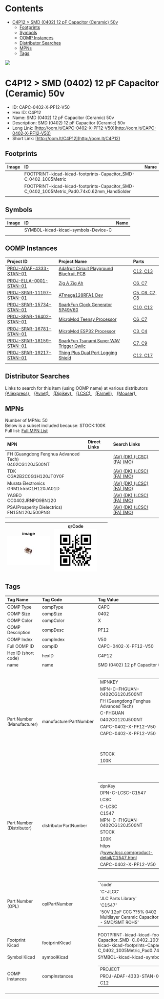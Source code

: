 



Contents
========

* [C4P12 > SMD (0402) 12 pF Capacitor (Ceramic) 50v](#c4p12--smd-0402-12-pf-capacitor-ceramic-50v)
	* [Footprints](#footprints)
	* [Symbols](#symbols)
	* [OOMP Instances](#oomp-instances)
	* [Distributor Searches](#distributor-searches)
	* [MPNs](#mpns)
	* [Tags](#tags)
  
![][im]
# C4P12 > SMD (0402) 12 pF Capacitor (Ceramic) 50v

- ID: CAPC-0402-X-PF12-V50
- Hex ID: C4P12
- Name: SMD (0402) 12 pF Capacitor (Ceramic) 50v
- Description: SMD (0402) 12 pF Capacitor (Ceramic) 50v
- Long Link: [http://oom.lt/CAPC-0402-X-PF12-V50](http://oom.lt/CAPC-0402-X-PF12-V50)
- Short Link: [http://oom.lt/C4P12](http://oom.lt/C4P12)

## Footprints
  

|Image|ID|Name|
| :--- | :--- | :--- |
||FOOTPRINT-kicad-kicad-footprints-Capacitor_SMD-C_0402_1005Metric||
||FOOTPRINT-kicad-kicad-footprints-Capacitor_SMD-C_0402_1005Metric_Pad0.74x0.62mm_HandSolder||
||||

## Symbols
  

|Image|ID|Name|
| :--- | :--- | :--- |
|![]()|SYMBOL-kicad-kicad-symbols-Device-C||
||||

## OOMP Instances
  

|Project ID|Project Name|Parts|
| :--- | :--- | :--- |
|[PROJ-ADAF-4333-STAN-01](https://github.com/oomlout/oomlout_OOMP_projects_V2/tree/main/PROJ/ADAF/4333/STAN/01/)|[Adafruit Circuit Playground Bluefruit PCB](https://github.com/oomlout/oomlout_OOMP_projects_V2/tree/main/PROJ/ADAF/4333/STAN/01/)|[C12, C13](https://github.com/oomlout/oomlout_OOMP_projects_V2/tree/main/PROJ/ADAF/4333/STAN/01/)|
|[PROJ-ELLA-0001-STAN-01](https://github.com/oomlout/oomlout_OOMP_projects_V2/tree/main/PROJ/ELLA/0001/STAN/01/)|[Zig A Zig Ah](https://github.com/oomlout/oomlout_OOMP_projects_V2/tree/main/PROJ/ELLA/0001/STAN/01/)|[C6, C7](https://github.com/oomlout/oomlout_OOMP_projects_V2/tree/main/PROJ/ELLA/0001/STAN/01/)|
|[PROJ-SPAR-11197-STAN-01](https://github.com/oomlout/oomlout_OOMP_projects_V2/tree/main/PROJ/SPAR/11197/STAN/01/)|[ATmega128RFA1 Dev](https://github.com/oomlout/oomlout_OOMP_projects_V2/tree/main/PROJ/SPAR/11197/STAN/01/)|[C5, C6, C7, C8](https://github.com/oomlout/oomlout_OOMP_projects_V2/tree/main/PROJ/SPAR/11197/STAN/01/)|
|[PROJ-SPAR-15734-STAN-01](https://github.com/oomlout/oomlout_OOMP_projects_V2/tree/main/PROJ/SPAR/15734/STAN/01/)|[SparkFun Clock Generator 5P49V60](https://github.com/oomlout/oomlout_OOMP_projects_V2/tree/main/PROJ/SPAR/15734/STAN/01/)|[C10, C12](https://github.com/oomlout/oomlout_OOMP_projects_V2/tree/main/PROJ/SPAR/15734/STAN/01/)|
|[PROJ-SPAR-16402-STAN-01](https://github.com/oomlout/oomlout_OOMP_projects_V2/tree/main/PROJ/SPAR/16402/STAN/01/)|[MicroMod Teensy Processor](https://github.com/oomlout/oomlout_OOMP_projects_V2/tree/main/PROJ/SPAR/16402/STAN/01/)|[C6, C7](https://github.com/oomlout/oomlout_OOMP_projects_V2/tree/main/PROJ/SPAR/16402/STAN/01/)|
|[PROJ-SPAR-16781-STAN-01](https://github.com/oomlout/oomlout_OOMP_projects_V2/tree/main/PROJ/SPAR/16781/STAN/01/)|[MicroMod ESP32 Processor](https://github.com/oomlout/oomlout_OOMP_projects_V2/tree/main/PROJ/SPAR/16781/STAN/01/)|[C3, C4](https://github.com/oomlout/oomlout_OOMP_projects_V2/tree/main/PROJ/SPAR/16781/STAN/01/)|
|[PROJ-SPAR-18159-STAN-01](https://github.com/oomlout/oomlout_OOMP_projects_V2/tree/main/PROJ/SPAR/18159/STAN/01/)|[SparkFun Tsunami Super WAV Trigger Qwiic](https://github.com/oomlout/oomlout_OOMP_projects_V2/tree/main/PROJ/SPAR/18159/STAN/01/)|[C7, C9](https://github.com/oomlout/oomlout_OOMP_projects_V2/tree/main/PROJ/SPAR/18159/STAN/01/)|
|[PROJ-SPAR-19217-STAN-01](https://github.com/oomlout/oomlout_OOMP_projects_V2/tree/main/PROJ/SPAR/19217/STAN/01/)|[Thing Plus Dual Port Logging Shield](https://github.com/oomlout/oomlout_OOMP_projects_V2/tree/main/PROJ/SPAR/19217/STAN/01/)|[C12, C17](https://github.com/oomlout/oomlout_OOMP_projects_V2/tree/main/PROJ/SPAR/19217/STAN/01/)|
||||

## Distributor Searches
  
Links to search for this item (using OOMP name) at various distributors  
[(Aliexpress) ](https://www.aliexpress.com/wholesale?SearchText=1117SMD+0402+12+pF+Capacitor+Ceramic+50v)&nbsp;&nbsp;&nbsp;[(Avnet) ](https://www.avnet.com/shop/us/search/SMD+0402+12+pF+Capacitor+Ceramic+50v)&nbsp;&nbsp;&nbsp;[(Digikey) ](https://www.digikey.co.uk/en/products/result?s=SMD+0402+12+pF+Capacitor+Ceramic+50v)&nbsp;&nbsp;&nbsp;[(LCSC) ](https://www.lcsc.com/search?q=SMD+0402+12+pF+Capacitor+Ceramic+50v)&nbsp;&nbsp;&nbsp;[(Farnell) ](https://uk.farnell.com/search?st=SMD+0402+12+pF+Capacitor+Ceramic+50v)&nbsp;&nbsp;&nbsp;[(Mouser) ](https://www.mouser.com/c/?q=SMD+0402+12+pF+Capacitor+Ceramic+50v)&nbsp;&nbsp;&nbsp;
## MPNs
  
Number of MPNs: 50<br>Below is a subset included because: STOCK:100K <br>Full list: [Full MPN List](MPNLIST.md)  

|MPN|Direct Links|Search Links|
| :--- | :--- | :--- |
|FH (Guangdong Fenghua Advanced Tech)<br>0402CG120J500NT||[(AV) ](https://www.avnet.com/shop/us/search/0402CG120J500NT)[(DK) ](https://www.digikey.co.uk/products/en?keywords=0402CG120J500NT)[(LCSC) ](https://www.lcsc.com/search?q=0402CG120J500NT)[(FA) ](https://uk.farnell.com/search?st=0402CG120J500NT)[(MO) ](https://www.mouser.com/c/?q=0402CG120J500NT)|
|TDK<br>CGA2B2C0G1H120JT0Y0F||[(AV) ](https://www.avnet.com/shop/us/search/CGA2B2C0G1H120JT0Y0F)[(DK) ](https://www.digikey.co.uk/products/en?keywords=CGA2B2C0G1H120JT0Y0F)[(LCSC) ](https://www.lcsc.com/search?q=CGA2B2C0G1H120JT0Y0F)[(FA) ](https://uk.farnell.com/search?st=CGA2B2C0G1H120JT0Y0F)[(MO) ](https://www.mouser.com/c/?q=CGA2B2C0G1H120JT0Y0F)|
|Murata Electronics<br>GRM1555C1H120JA01D||[(AV) ](https://www.avnet.com/shop/us/search/GRM1555C1H120JA01D)[(DK) ](https://www.digikey.co.uk/products/en?keywords=GRM1555C1H120JA01D)[(LCSC) ](https://www.lcsc.com/search?q=GRM1555C1H120JA01D)[(FA) ](https://uk.farnell.com/search?st=GRM1555C1H120JA01D)[(MO) ](https://www.mouser.com/c/?q=GRM1555C1H120JA01D)|
|YAGEO<br>CC0402JRNPO9BN120||[(AV) ](https://www.avnet.com/shop/us/search/CC0402JRNPO9BN120)[(DK) ](https://www.digikey.co.uk/products/en?keywords=CC0402JRNPO9BN120)[(LCSC) ](https://www.lcsc.com/search?q=CC0402JRNPO9BN120)[(FA) ](https://uk.farnell.com/search?st=CC0402JRNPO9BN120)[(MO) ](https://www.mouser.com/c/?q=CC0402JRNPO9BN120)|
|PSA(Prosperity Dielectrics)<br>FN15N120J500PNG||[(AV) ](https://www.avnet.com/shop/us/search/FN15N120J500PNG)[(DK) ](https://www.digikey.co.uk/products/en?keywords=FN15N120J500PNG)[(LCSC) ](https://www.lcsc.com/search?q=FN15N120J500PNG)[(FA) ](https://uk.farnell.com/search?st=FN15N120J500PNG)[(MO) ](https://www.mouser.com/c/?q=FN15N120J500PNG)|
||||
  

|image<br>[![](https://raw.githubusercontent.com/oomlout/oomlout_OOMP_parts_V2/main/CAPC/0402/X/PF12/V50/image_140.jpg)](https://github.com/oomlout/oomlout_OOMP_parts_V2/tree/main/CAPC/0402/X/PF12/V50/image.jpg)|qrCode<br>[![](https://raw.githubusercontent.com/oomlout/oomlout_OOMP_parts_V2/main/CAPC/0402/X/PF12/V50/qrCode_140.png)](https://github.com/oomlout/oomlout_OOMP_parts_V2/tree/main/CAPC/0402/X/PF12/V50/qrCode.png)|||
| :---: | :---: | :---: | :---: |

## Tags
  

|Tag Name|Tag Code|Tag Value|
| :--- | :--- | :--- |
|OOMP Type|oompType|CAPC|
|OOMP Size|oompSize|0402|
|OOMP Color|oompColor|X|
|OOMP Description|oompDesc|PF12|
|OOMP Index|oompIndex|V50|
|Full OOMP ID|oompID|CAPC-0402-X-PF12-V50|
|Hex ID (short code)|hexID|C4P12|
|name|name|SMD (0402) 12 pF Capacitor (Ceramic) 50v|
|Part Number (Manufacturer)|manufacturerPartNumber|<table><tr><td>MPNKEY</td></tr><tr><td> MPN-C-FHGUAN-0402CG120J500NT</td><td> MANUFACTURER</td></tr><tr><td> FH (Guangdong Fenghua Advanced Tech)</td><td> MANUCODE</td></tr><tr><td> C-FHGUAN</td><td> MPN</td></tr><tr><td> 0402CG120J500NT</td><td> OOMPIDPARTIAL</td></tr><tr><td> CAPC-0402-X-PF12-V50</td><td> OOMPID</td></tr><tr><td> CAPC-0402-X-PF12-V50</td><td> LINK</td></tr><tr><td> </td><td> DESCRIPTION</td></tr><tr><td> </td><td> TAGS</td></tr><tr><td> STOCK</td></tr><tr><td>100K</td></tr></table></td><td> <table><tr><td>MPNKEY</td></tr><tr><td> MPN-C-SAMSUN-CL05C120JB5NNNC</td><td> MANUFACTURER</td></tr><tr><td> Samsung Electro-Mechanics</td><td> MANUCODE</td></tr><tr><td> C-SAMSUN</td><td> MPN</td></tr><tr><td> CL05C120JB5NNNC</td><td> OOMPIDPARTIAL</td></tr><tr><td> CAPC-0402-X-PF12-V50</td><td> OOMPID</td></tr><tr><td> CAPC-0402-X-PF12-V50</td><td> LINK</td></tr><tr><td> </td><td> DESCRIPTION</td></tr><tr><td> </td><td> TAGS</td></tr><tr><td> </td></tr></table></td><td> <table><tr><td>MPNKEY</td></tr><tr><td> MPN-C-TDK-CGA2B2C0G1H120JT0Y0F</td><td> MANUFACTURER</td></tr><tr><td> TDK</td><td> MANUCODE</td></tr><tr><td> C-TDK</td><td> MPN</td></tr><tr><td> CGA2B2C0G1H120JT0Y0F</td><td> OOMPIDPARTIAL</td></tr><tr><td> CAPC-0402-X-PF12-V50</td><td> OOMPID</td></tr><tr><td> CAPC-0402-X-PF12-V50</td><td> LINK</td></tr><tr><td> </td><td> DESCRIPTION</td></tr><tr><td> </td><td> TAGS</td></tr><tr><td> STOCK</td></tr><tr><td>100K</td></tr></table></td><td> <table><tr><td>MPNKEY</td></tr><tr><td> MPN-C-MURATA-GRM1555C1H120JA01D</td><td> MANUFACTURER</td></tr><tr><td> Murata Electronics</td><td> MANUCODE</td></tr><tr><td> C-MURATA</td><td> MPN</td></tr><tr><td> GRM1555C1H120JA01D</td><td> OOMPIDPARTIAL</td></tr><tr><td> CAPC-0402-X-PF12-V50</td><td> OOMPID</td></tr><tr><td> CAPC-0402-X-PF12-V50</td><td> LINK</td></tr><tr><td> </td><td> DESCRIPTION</td></tr><tr><td> </td><td> TAGS</td></tr><tr><td> STOCK</td></tr><tr><td>100K</td></tr></table></td><td> <table><tr><td>MPNKEY</td></tr><tr><td> MPN-C-MURATA-GJM1555C1H120JB01D</td><td> MANUFACTURER</td></tr><tr><td> Murata Electronics</td><td> MANUCODE</td></tr><tr><td> C-MURATA</td><td> MPN</td></tr><tr><td> GJM1555C1H120JB01D</td><td> OOMPIDPARTIAL</td></tr><tr><td> CAPC-0402-X-PF12-V50</td><td> OOMPID</td></tr><tr><td> CAPC-0402-X-PF12-V50</td><td> LINK</td></tr><tr><td> </td><td> DESCRIPTION</td></tr><tr><td> </td><td> TAGS</td></tr><tr><td> </td></tr></table></td><td> <table><tr><td>MPNKEY</td></tr><tr><td> MPN-C-TAIYOY-UMK105CG120JV-F</td><td> MANUFACTURER</td></tr><tr><td> Taiyo Yuden</td><td> MANUCODE</td></tr><tr><td> C-TAIYOY</td><td> MPN</td></tr><tr><td> UMK105CG120JV-F</td><td> OOMPIDPARTIAL</td></tr><tr><td> CAPC-0402-X-PF12-V50</td><td> OOMPID</td></tr><tr><td> CAPC-0402-X-PF12-V50</td><td> LINK</td></tr><tr><td> </td><td> DESCRIPTION</td></tr><tr><td> </td><td> TAGS</td></tr><tr><td> </td></tr></table></td><td> <table><tr><td>MPNKEY</td></tr><tr><td> MPN-C-YAGEO-CC0402JRNPO9BN120</td><td> MANUFACTURER</td></tr><tr><td> YAGEO</td><td> MANUCODE</td></tr><tr><td> C-YAGEO</td><td> MPN</td></tr><tr><td> CC0402JRNPO9BN120</td><td> OOMPIDPARTIAL</td></tr><tr><td> CAPC-0402-X-PF12-V50</td><td> OOMPID</td></tr><tr><td> CAPC-0402-X-PF12-V50</td><td> LINK</td></tr><tr><td> </td><td> DESCRIPTION</td></tr><tr><td> </td><td> TAGS</td></tr><tr><td> STOCK</td></tr><tr><td>100K</td></tr></table></td><td> <table><tr><td>MPNKEY</td></tr><tr><td> MPN-C-MURATA-GCM1555C1H120JA16D</td><td> MANUFACTURER</td></tr><tr><td> Murata Electronics</td><td> MANUCODE</td></tr><tr><td> C-MURATA</td><td> MPN</td></tr><tr><td> GCM1555C1H120JA16D</td><td> OOMPIDPARTIAL</td></tr><tr><td> CAPC-0402-X-PF12-V50</td><td> OOMPID</td></tr><tr><td> CAPC-0402-X-PF12-V50</td><td> LINK</td></tr><tr><td> </td><td> DESCRIPTION</td></tr><tr><td> </td><td> TAGS</td></tr><tr><td> STOCK</td></tr><tr><td>1K</td></tr></table></td><td> <table><tr><td>MPNKEY</td></tr><tr><td> MPN-C-DARFON-C1005NP0120JGTS</td><td> MANUFACTURER</td></tr><tr><td> Darfon Elec</td><td> MANUCODE</td></tr><tr><td> C-DARFON</td><td> MPN</td></tr><tr><td> C1005NP0120JGTS</td><td> OOMPIDPARTIAL</td></tr><tr><td> CAPC-0402-X-PF12-V50</td><td> OOMPID</td></tr><tr><td> CAPC-0402-X-PF12-V50</td><td> LINK</td></tr><tr><td> </td><td> DESCRIPTION</td></tr><tr><td> </td><td> TAGS</td></tr><tr><td> STOCK</td></tr><tr><td>10K</td></tr></table></td><td> <table><tr><td>MPNKEY</td></tr><tr><td> MPN-C-MURATA-GJM1555C1H120FB01D</td><td> MANUFACTURER</td></tr><tr><td> Murata Electronics</td><td> MANUCODE</td></tr><tr><td> C-MURATA</td><td> MPN</td></tr><tr><td> GJM1555C1H120FB01D</td><td> OOMPIDPARTIAL</td></tr><tr><td> CAPC-0402-X-PF12-V50</td><td> OOMPID</td></tr><tr><td> CAPC-0402-X-PF12-V50</td><td> LINK</td></tr><tr><td> </td><td> DESCRIPTION</td></tr><tr><td> </td><td> TAGS</td></tr><tr><td> </td></tr></table></td><td> <table><tr><td>MPNKEY</td></tr><tr><td> MPN-C-MURATA-GJM1555C1H120GB01D</td><td> MANUFACTURER</td></tr><tr><td> Murata Electronics</td><td> MANUCODE</td></tr><tr><td> C-MURATA</td><td> MPN</td></tr><tr><td> GJM1555C1H120GB01D</td><td> OOMPIDPARTIAL</td></tr><tr><td> CAPC-0402-X-PF12-V50</td><td> OOMPID</td></tr><tr><td> CAPC-0402-X-PF12-V50</td><td> LINK</td></tr><tr><td> </td><td> DESCRIPTION</td></tr><tr><td> </td><td> TAGS</td></tr><tr><td> STOCK</td></tr><tr><td>1K</td></tr></table></td><td> <table><tr><td>MPNKEY</td></tr><tr><td> MPN-C-MURATA-GRM1555C1H120FA01D</td><td> MANUFACTURER</td></tr><tr><td> Murata Electronics</td><td> MANUCODE</td></tr><tr><td> C-MURATA</td><td> MPN</td></tr><tr><td> GRM1555C1H120FA01D</td><td> OOMPIDPARTIAL</td></tr><tr><td> CAPC-0402-X-PF12-V50</td><td> OOMPID</td></tr><tr><td> CAPC-0402-X-PF12-V50</td><td> LINK</td></tr><tr><td> </td><td> DESCRIPTION</td></tr><tr><td> </td><td> TAGS</td></tr><tr><td> </td></tr></table></td><td> <table><tr><td>MPNKEY</td></tr><tr><td> MPN-C-MURATA-GRM1555C1H120GA01D</td><td> MANUFACTURER</td></tr><tr><td> Murata Electronics</td><td> MANUCODE</td></tr><tr><td> C-MURATA</td><td> MPN</td></tr><tr><td> GRM1555C1H120GA01D</td><td> OOMPIDPARTIAL</td></tr><tr><td> CAPC-0402-X-PF12-V50</td><td> OOMPID</td></tr><tr><td> CAPC-0402-X-PF12-V50</td><td> LINK</td></tr><tr><td> </td><td> DESCRIPTION</td></tr><tr><td> </td><td> TAGS</td></tr><tr><td> </td></tr></table></td><td> <table><tr><td>MPNKEY</td></tr><tr><td> MPN-C-KYOCER-04025A120JAT2A</td><td> MANUFACTURER</td></tr><tr><td> Kyocera AVX</td><td> MANUCODE</td></tr><tr><td> C-KYOCER</td><td> MPN</td></tr><tr><td> 04025A120JAT2A</td><td> OOMPIDPARTIAL</td></tr><tr><td> CAPC-0402-X-PF12-V50</td><td> OOMPID</td></tr><tr><td> CAPC-0402-X-PF12-V50</td><td> LINK</td></tr><tr><td> </td><td> DESCRIPTION</td></tr><tr><td> </td><td> TAGS</td></tr><tr><td> </td></tr></table></td><td> <table><tr><td>MPNKEY</td></tr><tr><td> MPN-C-WALSIN-RF15N120J500CT</td><td> MANUFACTURER</td></tr><tr><td> Walsin Tech Corp</td><td> MANUCODE</td></tr><tr><td> C-WALSIN</td><td> MPN</td></tr><tr><td> RF15N120J500CT</td><td> OOMPIDPARTIAL</td></tr><tr><td> CAPC-0402-X-PF12-V50</td><td> OOMPID</td></tr><tr><td> CAPC-0402-X-PF12-V50</td><td> LINK</td></tr><tr><td> </td><td> DESCRIPTION</td></tr><tr><td> </td><td> TAGS</td></tr><tr><td> </td></tr></table></td><td> <table><tr><td>MPNKEY</td></tr><tr><td> MPN-C-FHGUAN-0402CG120F500NT</td><td> MANUFACTURER</td></tr><tr><td> FH (Guangdong Fenghua Advanced Tech)</td><td> MANUCODE</td></tr><tr><td> C-FHGUAN</td><td> MPN</td></tr><tr><td> 0402CG120F500NT</td><td> OOMPIDPARTIAL</td></tr><tr><td> CAPC-0402-X-PF12-V50</td><td> OOMPID</td></tr><tr><td> CAPC-0402-X-PF12-V50</td><td> LINK</td></tr><tr><td> </td><td> DESCRIPTION</td></tr><tr><td> </td><td> TAGS</td></tr><tr><td> </td></tr></table></td><td> <table><tr><td>MPNKEY</td></tr><tr><td> MPN-C-FHGUAN-0402CG120G500NT</td><td> MANUFACTURER</td></tr><tr><td> FH (Guangdong Fenghua Advanced Tech)</td><td> MANUCODE</td></tr><tr><td> C-FHGUAN</td><td> MPN</td></tr><tr><td> 0402CG120G500NT</td><td> OOMPIDPARTIAL</td></tr><tr><td> CAPC-0402-X-PF12-V50</td><td> OOMPID</td></tr><tr><td> CAPC-0402-X-PF12-V50</td><td> LINK</td></tr><tr><td> </td><td> DESCRIPTION</td></tr><tr><td> </td><td> TAGS</td></tr><tr><td> </td></tr></table></td><td> <table><tr><td>MPNKEY</td></tr><tr><td> MPN-C-EYANGS-C0402C0G120K500NTB</td><td> MANUFACTURER</td></tr><tr><td> EYANG(Shenzhen Eyang Tech Development)</td><td> MANUCODE</td></tr><tr><td> C-EYANGS</td><td> MPN</td></tr><tr><td> C0402C0G120K500NTB</td><td> OOMPIDPARTIAL</td></tr><tr><td> CAPC-0402-X-PF12-V50</td><td> OOMPID</td></tr><tr><td> CAPC-0402-X-PF12-V50</td><td> LINK</td></tr><tr><td> </td><td> DESCRIPTION</td></tr><tr><td> </td><td> TAGS</td></tr><tr><td> </td></tr></table></td><td> <table><tr><td>MPNKEY</td></tr><tr><td> MPN-C-DARFON-C1005NP0120KGT</td><td> MANUFACTURER</td></tr><tr><td> Darfon Elec</td><td> MANUCODE</td></tr><tr><td> C-DARFON</td><td> MPN</td></tr><tr><td> C1005NP0120KGT</td><td> OOMPIDPARTIAL</td></tr><tr><td> CAPC-0402-X-PF12-V50</td><td> OOMPID</td></tr><tr><td> CAPC-0402-X-PF12-V50</td><td> LINK</td></tr><tr><td> </td><td> DESCRIPTION</td></tr><tr><td> </td><td> TAGS</td></tr><tr><td> STOCK</td></tr><tr><td>10K</td></tr></table></td><td> <table><tr><td>MPNKEY</td></tr><tr><td> MPN-C-WALSIN-0402N120K500CT</td><td> MANUFACTURER</td></tr><tr><td> Walsin Tech Corp</td><td> MANUCODE</td></tr><tr><td> C-WALSIN</td><td> MPN</td></tr><tr><td> 0402N120K500CT</td><td> OOMPIDPARTIAL</td></tr><tr><td> CAPC-0402-X-PF12-V50</td><td> OOMPID</td></tr><tr><td> CAPC-0402-X-PF12-V50</td><td> LINK</td></tr><tr><td> </td><td> DESCRIPTION</td></tr><tr><td> </td><td> TAGS</td></tr><tr><td> STOCK</td></tr><tr><td>1K</td></tr></table></td><td> <table><tr><td>MPNKEY</td></tr><tr><td> MPN-C-DARFON-C1005NP0120KGTS</td><td> MANUFACTURER</td></tr><tr><td> Darfon Elec</td><td> MANUCODE</td></tr><tr><td> C-DARFON</td><td> MPN</td></tr><tr><td> C1005NP0120KGTS</td><td> OOMPIDPARTIAL</td></tr><tr><td> CAPC-0402-X-PF12-V50</td><td> OOMPID</td></tr><tr><td> CAPC-0402-X-PF12-V50</td><td> LINK</td></tr><tr><td> </td><td> DESCRIPTION</td></tr><tr><td> </td><td> TAGS</td></tr><tr><td> </td></tr></table></td><td> <table><tr><td>MPNKEY</td></tr><tr><td> MPN-C-WALSIN-MT15N120J500CT</td><td> MANUFACTURER</td></tr><tr><td> Walsin Tech Corp</td><td> MANUCODE</td></tr><tr><td> C-WALSIN</td><td> MPN</td></tr><tr><td> MT15N120J500CT</td><td> OOMPIDPARTIAL</td></tr><tr><td> CAPC-0402-X-PF12-V50</td><td> OOMPID</td></tr><tr><td> CAPC-0402-X-PF12-V50</td><td> LINK</td></tr><tr><td> </td><td> DESCRIPTION</td></tr><tr><td> </td><td> TAGS</td></tr><tr><td> </td></tr></table></td><td> <table><tr><td>MPNKEY</td></tr><tr><td> MPN-C-YAGEO-CC0402FRNPO9BN120</td><td> MANUFACTURER</td></tr><tr><td> YAGEO</td><td> MANUCODE</td></tr><tr><td> C-YAGEO</td><td> MPN</td></tr><tr><td> CC0402FRNPO9BN120</td><td> OOMPIDPARTIAL</td></tr><tr><td> CAPC-0402-X-PF12-V50</td><td> OOMPID</td></tr><tr><td> CAPC-0402-X-PF12-V50</td><td> LINK</td></tr><tr><td> </td><td> DESCRIPTION</td></tr><tr><td> </td><td> TAGS</td></tr><tr><td> STOCK</td></tr><tr><td>10K</td></tr></table></td><td> <table><tr><td>MPNKEY</td></tr><tr><td> MPN-C-WALSIN-MG15N120J500CT</td><td> MANUFACTURER</td></tr><tr><td> Walsin Tech Corp</td><td> MANUCODE</td></tr><tr><td> C-WALSIN</td><td> MPN</td></tr><tr><td> MG15N120J500CT</td><td> OOMPIDPARTIAL</td></tr><tr><td> CAPC-0402-X-PF12-V50</td><td> OOMPID</td></tr><tr><td> CAPC-0402-X-PF12-V50</td><td> LINK</td></tr><tr><td> </td><td> DESCRIPTION</td></tr><tr><td> </td><td> TAGS</td></tr><tr><td> </td></tr></table></td><td> <table><tr><td>MPNKEY</td></tr><tr><td> MPN-C-WALSIN-0402N120J500CT</td><td> MANUFACTURER</td></tr><tr><td> Walsin Tech Corp</td><td> MANUCODE</td></tr><tr><td> C-WALSIN</td><td> MPN</td></tr><tr><td> 0402N120J500CT</td><td> OOMPIDPARTIAL</td></tr><tr><td> CAPC-0402-X-PF12-V50</td><td> OOMPID</td></tr><tr><td> CAPC-0402-X-PF12-V50</td><td> LINK</td></tr><tr><td> </td><td> DESCRIPTION</td></tr><tr><td> </td><td> TAGS</td></tr><tr><td> STOCK</td></tr><tr><td>10K</td></tr></table></td><td> <table><tr><td>MPNKEY</td></tr><tr><td> MPN-C-WALSIN-0402N120G500CT</td><td> MANUFACTURER</td></tr><tr><td> Walsin Tech Corp</td><td> MANUCODE</td></tr><tr><td> C-WALSIN</td><td> MPN</td></tr><tr><td> 0402N120G500CT</td><td> OOMPIDPARTIAL</td></tr><tr><td> CAPC-0402-X-PF12-V50</td><td> OOMPID</td></tr><tr><td> CAPC-0402-X-PF12-V50</td><td> LINK</td></tr><tr><td> </td><td> DESCRIPTION</td></tr><tr><td> </td><td> TAGS</td></tr><tr><td> </td></tr></table></td><td> <table><tr><td>MPNKEY</td></tr><tr><td> MPN-C-DARFON-C1005NP0120JGT</td><td> MANUFACTURER</td></tr><tr><td> Darfon Elec</td><td> MANUCODE</td></tr><tr><td> C-DARFON</td><td> MPN</td></tr><tr><td> C1005NP0120JGT</td><td> OOMPIDPARTIAL</td></tr><tr><td> CAPC-0402-X-PF12-V50</td><td> OOMPID</td></tr><tr><td> CAPC-0402-X-PF12-V50</td><td> LINK</td></tr><tr><td> </td><td> DESCRIPTION</td></tr><tr><td> </td><td> TAGS</td></tr><tr><td> STOCK</td></tr><tr><td>10K</td></tr></table></td><td> <table><tr><td>MPNKEY</td></tr><tr><td> MPN-C-TAIYOY-UMK105CG120JVHF</td><td> MANUFACTURER</td></tr><tr><td> Taiyo Yuden</td><td> MANUCODE</td></tr><tr><td> C-TAIYOY</td><td> MPN</td></tr><tr><td> UMK105CG120JVHF</td><td> OOMPIDPARTIAL</td></tr><tr><td> CAPC-0402-X-PF12-V50</td><td> OOMPID</td></tr><tr><td> CAPC-0402-X-PF12-V50</td><td> LINK</td></tr><tr><td> </td><td> DESCRIPTION</td></tr><tr><td> </td><td> TAGS</td></tr><tr><td> </td></tr></table></td><td> <table><tr><td>MPNKEY</td></tr><tr><td> MPN-C-MURATA-GCM1555C1H120FA16D</td><td> MANUFACTURER</td></tr><tr><td> Murata Electronics</td><td> MANUCODE</td></tr><tr><td> C-MURATA</td><td> MPN</td></tr><tr><td> GCM1555C1H120FA16D</td><td> OOMPIDPARTIAL</td></tr><tr><td> CAPC-0402-X-PF12-V50</td><td> OOMPID</td></tr><tr><td> CAPC-0402-X-PF12-V50</td><td> LINK</td></tr><tr><td> </td><td> DESCRIPTION</td></tr><tr><td> </td><td> TAGS</td></tr><tr><td> </td></tr></table></td><td> <table><tr><td>MPNKEY</td></tr><tr><td> MPN-C-WALSIN-SH15N120J500CT</td><td> MANUFACTURER</td></tr><tr><td> Walsin Tech Corp</td><td> MANUCODE</td></tr><tr><td> C-WALSIN</td><td> MPN</td></tr><tr><td> SH15N120J500CT</td><td> OOMPIDPARTIAL</td></tr><tr><td> CAPC-0402-X-PF12-V50</td><td> OOMPID</td></tr><tr><td> CAPC-0402-X-PF12-V50</td><td> LINK</td></tr><tr><td> </td><td> DESCRIPTION</td></tr><tr><td> </td><td> TAGS</td></tr><tr><td> </td></tr></table></td><td> <table><tr><td>MPNKEY</td></tr><tr><td> MPN-C-SAMSUN-CL05C120JB51PNC</td><td> MANUFACTURER</td></tr><tr><td> Samsung Electro-Mechanics</td><td> MANUCODE</td></tr><tr><td> C-SAMSUN</td><td> MPN</td></tr><tr><td> CL05C120JB51PNC</td><td> OOMPIDPARTIAL</td></tr><tr><td> CAPC-0402-X-PF12-V50</td><td> OOMPID</td></tr><tr><td> CAPC-0402-X-PF12-V50</td><td> LINK</td></tr><tr><td> </td><td> DESCRIPTION</td></tr><tr><td> </td><td> TAGS</td></tr><tr><td> </td></tr></table></td><td> <table><tr><td>MPNKEY</td></tr><tr><td> MPN-C-CHINOC-HGC0402G0120J500NTEJ</td><td> MANUFACTURER</td></tr><tr><td> Chinocera</td><td> MANUCODE</td></tr><tr><td> C-CHINOC</td><td> MPN</td></tr><tr><td> HGC0402G0120J500NTEJ</td><td> OOMPIDPARTIAL</td></tr><tr><td> CAPC-0402-X-PF12-V50</td><td> OOMPID</td></tr><tr><td> CAPC-0402-X-PF12-V50</td><td> LINK</td></tr><tr><td> </td><td> DESCRIPTION</td></tr><tr><td> </td><td> TAGS</td></tr><tr><td> STOCK</td></tr><tr><td>10K</td></tr></table></td><td> <table><tr><td>MPNKEY</td></tr><tr><td> MPN-C-VIIYON-V120J0402C0G500NBT</td><td> MANUFACTURER</td></tr><tr><td> VIIYONG</td><td> MANUCODE</td></tr><tr><td> C-VIIYON</td><td> MPN</td></tr><tr><td> V120J0402C0G500NBT</td><td> OOMPIDPARTIAL</td></tr><tr><td> CAPC-0402-X-PF12-V50</td><td> OOMPID</td></tr><tr><td> CAPC-0402-X-PF12-V50</td><td> LINK</td></tr><tr><td> </td><td> DESCRIPTION</td></tr><tr><td> </td><td> TAGS</td></tr><tr><td> STOCK</td></tr><tr><td>1K</td></tr></table></td><td> <table><tr><td>MPNKEY</td></tr><tr><td> MPN-C-PSAPRO-FN15N120J500PNG</td><td> MANUFACTURER</td></tr><tr><td> PSA(Prosperity Dielectrics)</td><td> MANUCODE</td></tr><tr><td> C-PSAPRO</td><td> MPN</td></tr><tr><td> FN15N120J500PNG</td><td> OOMPIDPARTIAL</td></tr><tr><td> CAPC-0402-X-PF12-V50</td><td> OOMPID</td></tr><tr><td> CAPC-0402-X-PF12-V50</td><td> LINK</td></tr><tr><td> </td><td> DESCRIPTION</td></tr><tr><td> </td><td> TAGS</td></tr><tr><td> STOCK</td></tr><tr><td>100K</td></tr></table></td><td> <table><tr><td>MPNKEY</td></tr><tr><td> MPN-C-YAGEO-CC0402GRNPO9BN120</td><td> MANUFACTURER</td></tr><tr><td> YAGEO</td><td> MANUCODE</td></tr><tr><td> C-YAGEO</td><td> MPN</td></tr><tr><td> CC0402GRNPO9BN120</td><td> OOMPIDPARTIAL</td></tr><tr><td> CAPC-0402-X-PF12-V50</td><td> OOMPID</td></tr><tr><td> CAPC-0402-X-PF12-V50</td><td> LINK</td></tr><tr><td> </td><td> DESCRIPTION</td></tr><tr><td> </td><td> TAGS</td></tr><tr><td> STOCK</td></tr><tr><td>1K</td></tr></table></td><td> <table><tr><td>MPNKEY</td></tr><tr><td> MPN-C-WALSIN-0402N120F500CT</td><td> MANUFACTURER</td></tr><tr><td> Walsin Tech Corp</td><td> MANUCODE</td></tr><tr><td> C-WALSIN</td><td> MPN</td></tr><tr><td> 0402N120F500CT</td><td> OOMPIDPARTIAL</td></tr><tr><td> CAPC-0402-X-PF12-V50</td><td> OOMPID</td></tr><tr><td> CAPC-0402-X-PF12-V50</td><td> LINK</td></tr><tr><td> </td><td> DESCRIPTION</td></tr><tr><td> </td><td> TAGS</td></tr><tr><td> </td></tr></table></td><td> <table><tr><td>MPNKEY</td></tr><tr><td> MPN-C-KYOCER-04025U120GAT2A</td><td> MANUFACTURER</td></tr><tr><td> Kyocera AVX</td><td> MANUCODE</td></tr><tr><td> C-KYOCER</td><td> MPN</td></tr><tr><td> 04025U120GAT2A</td><td> OOMPIDPARTIAL</td></tr><tr><td> CAPC-0402-X-PF12-V50</td><td> OOMPID</td></tr><tr><td> CAPC-0402-X-PF12-V50</td><td> LINK</td></tr><tr><td> </td><td> DESCRIPTION</td></tr><tr><td> </td><td> TAGS</td></tr><tr><td> </td></tr></table></td><td> <table><tr><td>MPNKEY</td></tr><tr><td> MPN-C-KEMET-C0402C120J5GAC7867</td><td> MANUFACTURER</td></tr><tr><td> KEMET</td><td> MANUCODE</td></tr><tr><td> C-KEMET</td><td> MPN</td></tr><tr><td> C0402C120J5GAC7867</td><td> OOMPIDPARTIAL</td></tr><tr><td> CAPC-0402-X-PF12-V50</td><td> OOMPID</td></tr><tr><td> CAPC-0402-X-PF12-V50</td><td> LINK</td></tr><tr><td> </td><td> DESCRIPTION</td></tr><tr><td> </td><td> TAGS</td></tr><tr><td> </td></tr></table></td><td> <table><tr><td>MPNKEY</td></tr><tr><td> MPN-C-TDK-C1005C0G1H120JT000F</td><td> MANUFACTURER</td></tr><tr><td> TDK</td><td> MANUCODE</td></tr><tr><td> C-TDK</td><td> MPN</td></tr><tr><td> C1005C0G1H120JT000F</td><td> OOMPIDPARTIAL</td></tr><tr><td> CAPC-0402-X-PF12-V50</td><td> OOMPID</td></tr><tr><td> CAPC-0402-X-PF12-V50</td><td> LINK</td></tr><tr><td> </td><td> DESCRIPTION</td></tr><tr><td> </td><td> TAGS</td></tr><tr><td> </td></tr></table></td><td> <table><tr><td>MPNKEY</td></tr><tr><td> MPN-C-CCTC-TCC0402COG120J500AT</td><td> MANUFACTURER</td></tr><tr><td> CCTC</td><td> MANUCODE</td></tr><tr><td> C-CCTC</td><td> MPN</td></tr><tr><td> TCC0402COG120J500AT</td><td> OOMPIDPARTIAL</td></tr><tr><td> CAPC-0402-X-PF12-V50</td><td> OOMPID</td></tr><tr><td> CAPC-0402-X-PF12-V50</td><td> LINK</td></tr><tr><td> </td><td> DESCRIPTION</td></tr><tr><td> </td><td> TAGS</td></tr><tr><td> STOCK</td></tr><tr><td>10K</td></tr></table></td><td> <table><tr><td>MPNKEY</td></tr><tr><td> MPN-C-CCTC-TCC0402COG120K500AT</td><td> MANUFACTURER</td></tr><tr><td> CCTC</td><td> MANUCODE</td></tr><tr><td> C-CCTC</td><td> MPN</td></tr><tr><td> TCC0402COG120K500AT</td><td> OOMPIDPARTIAL</td></tr><tr><td> CAPC-0402-X-PF12-V50</td><td> OOMPID</td></tr><tr><td> CAPC-0402-X-PF12-V50</td><td> LINK</td></tr><tr><td> </td><td> DESCRIPTION</td></tr><tr><td> </td><td> TAGS</td></tr><tr><td> </td></tr></table></td><td> <table><tr><td>MPNKEY</td></tr><tr><td> MPN-C-YAGEO-AC0402JRNPO9BN120</td><td> MANUFACTURER</td></tr><tr><td> YAGEO</td><td> MANUCODE</td></tr><tr><td> C-YAGEO</td><td> MPN</td></tr><tr><td> AC0402JRNPO9BN120</td><td> OOMPIDPARTIAL</td></tr><tr><td> CAPC-0402-X-PF12-V50</td><td> OOMPID</td></tr><tr><td> CAPC-0402-X-PF12-V50</td><td> LINK</td></tr><tr><td> </td><td> DESCRIPTION</td></tr><tr><td> </td><td> TAGS</td></tr><tr><td> STOCK</td></tr><tr><td>1K</td></tr></table></td><td> <table><tr><td>MPNKEY</td></tr><tr><td> MPN-C-KEMET-C0402C120J5HACAUTO</td><td> MANUFACTURER</td></tr><tr><td> KEMET</td><td> MANUCODE</td></tr><tr><td> C-KEMET</td><td> MPN</td></tr><tr><td> C0402C120J5HACAUTO</td><td> OOMPIDPARTIAL</td></tr><tr><td> CAPC-0402-X-PF12-V50</td><td> OOMPID</td></tr><tr><td> CAPC-0402-X-PF12-V50</td><td> LINK</td></tr><tr><td> </td><td> DESCRIPTION</td></tr><tr><td> </td><td> TAGS</td></tr><tr><td> </td></tr></table></td><td> <table><tr><td>MPNKEY</td></tr><tr><td> MPN-C-VISHAY-VJ0402A120KLAAJ32</td><td> MANUFACTURER</td></tr><tr><td> Vishay Intertech</td><td> MANUCODE</td></tr><tr><td> C-VISHAY</td><td> MPN</td></tr><tr><td> VJ0402A120KLAAJ32</td><td> OOMPIDPARTIAL</td></tr><tr><td> CAPC-0402-X-PF12-V50</td><td> OOMPID</td></tr><tr><td> CAPC-0402-X-PF12-V50</td><td> LINK</td></tr><tr><td> </td><td> DESCRIPTION</td></tr><tr><td> </td><td> TAGS</td></tr><tr><td> </td></tr></table></td><td> <table><tr><td>MPNKEY</td></tr><tr><td> MPN-C-VISHAY-VJ0402A120JLAAJ32</td><td> MANUFACTURER</td></tr><tr><td> Vishay Intertech</td><td> MANUCODE</td></tr><tr><td> C-VISHAY</td><td> MPN</td></tr><tr><td> VJ0402A120JLAAJ32</td><td> OOMPIDPARTIAL</td></tr><tr><td> CAPC-0402-X-PF12-V50</td><td> OOMPID</td></tr><tr><td> CAPC-0402-X-PF12-V50</td><td> LINK</td></tr><tr><td> </td><td> DESCRIPTION</td></tr><tr><td> </td><td> TAGS</td></tr><tr><td> </td></tr></table></td><td> <table><tr><td>MPNKEY</td></tr><tr><td> MPN-C-MURATA-GCM1555C1H120FA16J</td><td> MANUFACTURER</td></tr><tr><td> Murata Electronics</td><td> MANUCODE</td></tr><tr><td> C-MURATA</td><td> MPN</td></tr><tr><td> GCM1555C1H120FA16J</td><td> OOMPIDPARTIAL</td></tr><tr><td> CAPC-0402-X-PF12-V50</td><td> OOMPID</td></tr><tr><td> CAPC-0402-X-PF12-V50</td><td> LINK</td></tr><tr><td> </td><td> DESCRIPTION</td></tr><tr><td> </td><td> TAGS</td></tr><tr><td> </td></tr></table></td><td> <table><tr><td>MPNKEY</td></tr><tr><td> MPN-C-VISHAY-VJ0402D120JLAAC</td><td> MANUFACTURER</td></tr><tr><td> Vishay Intertech</td><td> MANUCODE</td></tr><tr><td> C-VISHAY</td><td> MPN</td></tr><tr><td> VJ0402D120JLAAC</td><td> OOMPIDPARTIAL</td></tr><tr><td> CAPC-0402-X-PF12-V50</td><td> OOMPID</td></tr><tr><td> CAPC-0402-X-PF12-V50</td><td> LINK</td></tr><tr><td> </td><td> DESCRIPTION</td></tr><tr><td> </td><td> TAGS</td></tr><tr><td> </td></tr></table></td><td> <table><tr><td>MPNKEY</td></tr><tr><td> MPN-C-VISHAY-VJ0402A120JXAAP</td><td> MANUFACTURER</td></tr><tr><td> Vishay Intertech</td><td> MANUCODE</td></tr><tr><td> C-VISHAY</td><td> MPN</td></tr><tr><td> VJ0402A120JXAAP</td><td> OOMPIDPARTIAL</td></tr><tr><td> CAPC-0402-X-PF12-V50</td><td> OOMPID</td></tr><tr><td> CAPC-0402-X-PF12-V50</td><td> LINK</td></tr><tr><td> </td><td> DESCRIPTION</td></tr><tr><td> </td><td> TAGS</td></tr><tr><td> </td></tr></table></td><td> <table><tr><td>MPNKEY</td></tr><tr><td> MPN-C-VISHAY-VJ0402D120FLAAJ</td><td> MANUFACTURER</td></tr><tr><td> Vishay Intertech</td><td> MANUCODE</td></tr><tr><td> C-VISHAY</td><td> MPN</td></tr><tr><td> VJ0402D120FLAAJ</td><td> OOMPIDPARTIAL</td></tr><tr><td> CAPC-0402-X-PF12-V50</td><td> OOMPID</td></tr><tr><td> CAPC-0402-X-PF12-V50</td><td> LINK</td></tr><tr><td> </td><td> DESCRIPTION</td></tr><tr><td> </td><td> TAGS</td></tr><tr><td> </td></tr></table></td><td> <table><tr><td>MPNKEY</td></tr><tr><td> MPN-C-VISHAY-VJ0402D120FXAAC</td><td> MANUFACTURER</td></tr><tr><td> Vishay Intertech</td><td> MANUCODE</td></tr><tr><td> C-VISHAY</td><td> MPN</td></tr><tr><td> VJ0402D120FXAAC</td><td> OOMPIDPARTIAL</td></tr><tr><td> CAPC-0402-X-PF12-V50</td><td> OOMPID</td></tr><tr><td> CAPC-0402-X-PF12-V50</td><td> LINK</td></tr><tr><td> </td><td> DESCRIPTION</td></tr><tr><td> </td><td> TAGS</td></tr><tr><td> </td></tr></table>|
|Part Number (Distributor)|distributorPartNumber|<table><tr><td>dpnKey</td></tr><tr><td> DPN-C-LCSC-C1547</td><td> DISTRIBUTOR</td></tr><tr><td> LCSC</td><td> DISTRCODE</td></tr><tr><td> C-LCSC</td><td> DPN</td></tr><tr><td> C1547</td><td> MPN</td></tr><tr><td> MPN-C-FHGUAN-0402CG120J500NT</td><td> TAGS</td></tr><tr><td> STOCK</td></tr><tr><td>100K</td><td> LINK</td></tr><tr><td> https</td></tr><tr><td>//www.lcsc.com/product-detail/C1547.html</td><td> OOMPID</td></tr><tr><td> CAPC-0402-X-PF12-V50</td></tr></table></td><td> <table><tr><td>dpnKey</td></tr><tr><td> DPN-C-LCSC-C26406</td><td> DISTRIBUTOR</td></tr><tr><td> LCSC</td><td> DISTRCODE</td></tr><tr><td> C-LCSC</td><td> DPN</td></tr><tr><td> C26406</td><td> MPN</td></tr><tr><td> MPN-C-SAMSUN-CL05C120JB5NNNC</td><td> TAGS</td></tr><tr><td> </td><td> LINK</td></tr><tr><td> https</td></tr><tr><td>//www.lcsc.com/product-detail/C26406.html</td><td> OOMPID</td></tr><tr><td> CAPC-0402-X-PF12-V50</td></tr></table></td><td> <table><tr><td>dpnKey</td></tr><tr><td> DPN-C-LCSC-C76700</td><td> DISTRIBUTOR</td></tr><tr><td> LCSC</td><td> DISTRCODE</td></tr><tr><td> C-LCSC</td><td> DPN</td></tr><tr><td> C76700</td><td> MPN</td></tr><tr><td> MPN-C-TDK-CGA2B2C0G1H120JT0Y0F</td><td> TAGS</td></tr><tr><td> STOCK</td></tr><tr><td>100K</td><td> LINK</td></tr><tr><td> https</td></tr><tr><td>//www.lcsc.com/product-detail/C76700.html</td><td> OOMPID</td></tr><tr><td> CAPC-0402-X-PF12-V50</td></tr></table></td><td> <table><tr><td>dpnKey</td></tr><tr><td> DPN-C-LCSC-C76948</td><td> DISTRIBUTOR</td></tr><tr><td> LCSC</td><td> DISTRCODE</td></tr><tr><td> C-LCSC</td><td> DPN</td></tr><tr><td> C76948</td><td> MPN</td></tr><tr><td> MPN-C-MURATA-GRM1555C1H120JA01D</td><td> TAGS</td></tr><tr><td> STOCK</td></tr><tr><td>100K</td><td> LINK</td></tr><tr><td> https</td></tr><tr><td>//www.lcsc.com/product-detail/C76948.html</td><td> OOMPID</td></tr><tr><td> CAPC-0402-X-PF12-V50</td></tr></table></td><td> <table><tr><td>dpnKey</td></tr><tr><td> DPN-C-LCSC-C85875</td><td> DISTRIBUTOR</td></tr><tr><td> LCSC</td><td> DISTRCODE</td></tr><tr><td> C-LCSC</td><td> DPN</td></tr><tr><td> C85875</td><td> MPN</td></tr><tr><td> MPN-C-MURATA-GJM1555C1H120JB01D</td><td> TAGS</td></tr><tr><td> </td><td> LINK</td></tr><tr><td> https</td></tr><tr><td>//www.lcsc.com/product-detail/C85875.html</td><td> OOMPID</td></tr><tr><td> CAPC-0402-X-PF12-V50</td></tr></table></td><td> <table><tr><td>dpnKey</td></tr><tr><td> DPN-C-LCSC-C92842</td><td> DISTRIBUTOR</td></tr><tr><td> LCSC</td><td> DISTRCODE</td></tr><tr><td> C-LCSC</td><td> DPN</td></tr><tr><td> C92842</td><td> MPN</td></tr><tr><td> MPN-C-TAIYOY-UMK105CG120JV-F</td><td> TAGS</td></tr><tr><td> </td><td> LINK</td></tr><tr><td> https</td></tr><tr><td>//www.lcsc.com/product-detail/C92842.html</td><td> OOMPID</td></tr><tr><td> CAPC-0402-X-PF12-V50</td></tr></table></td><td> <table><tr><td>dpnKey</td></tr><tr><td> DPN-C-LCSC-C106201</td><td> DISTRIBUTOR</td></tr><tr><td> LCSC</td><td> DISTRCODE</td></tr><tr><td> C-LCSC</td><td> DPN</td></tr><tr><td> C106201</td><td> MPN</td></tr><tr><td> MPN-C-YAGEO-CC0402JRNPO9BN120</td><td> TAGS</td></tr><tr><td> STOCK</td></tr><tr><td>100K</td><td> LINK</td></tr><tr><td> https</td></tr><tr><td>//www.lcsc.com/product-detail/C106201.html</td><td> OOMPID</td></tr><tr><td> CAPC-0402-X-PF12-V50</td></tr></table></td><td> <table><tr><td>dpnKey</td></tr><tr><td> DPN-C-LCSC-C126495</td><td> DISTRIBUTOR</td></tr><tr><td> LCSC</td><td> DISTRCODE</td></tr><tr><td> C-LCSC</td><td> DPN</td></tr><tr><td> C126495</td><td> MPN</td></tr><tr><td> MPN-C-MURATA-GCM1555C1H120JA16D</td><td> TAGS</td></tr><tr><td> STOCK</td></tr><tr><td>1K</td><td> LINK</td></tr><tr><td> https</td></tr><tr><td>//www.lcsc.com/product-detail/C126495.html</td><td> OOMPID</td></tr><tr><td> CAPC-0402-X-PF12-V50</td></tr></table></td><td> <table><tr><td>dpnKey</td></tr><tr><td> DPN-C-LCSC-C147414</td><td> DISTRIBUTOR</td></tr><tr><td> LCSC</td><td> DISTRCODE</td></tr><tr><td> C-LCSC</td><td> DPN</td></tr><tr><td> C147414</td><td> MPN</td></tr><tr><td> MPN-C-DARFON-C1005NP0120JGTS</td><td> TAGS</td></tr><tr><td> STOCK</td></tr><tr><td>10K</td><td> LINK</td></tr><tr><td> https</td></tr><tr><td>//www.lcsc.com/product-detail/C147414.html</td><td> OOMPID</td></tr><tr><td> CAPC-0402-X-PF12-V50</td></tr></table></td><td> <table><tr><td>dpnKey</td></tr><tr><td> DPN-C-LCSC-C161304</td><td> DISTRIBUTOR</td></tr><tr><td> LCSC</td><td> DISTRCODE</td></tr><tr><td> C-LCSC</td><td> DPN</td></tr><tr><td> C161304</td><td> MPN</td></tr><tr><td> MPN-C-MURATA-GJM1555C1H120FB01D</td><td> TAGS</td></tr><tr><td> </td><td> LINK</td></tr><tr><td> https</td></tr><tr><td>//www.lcsc.com/product-detail/C161304.html</td><td> OOMPID</td></tr><tr><td> CAPC-0402-X-PF12-V50</td></tr></table></td><td> <table><tr><td>dpnKey</td></tr><tr><td> DPN-C-LCSC-C161305</td><td> DISTRIBUTOR</td></tr><tr><td> LCSC</td><td> DISTRCODE</td></tr><tr><td> C-LCSC</td><td> DPN</td></tr><tr><td> C161305</td><td> MPN</td></tr><tr><td> MPN-C-MURATA-GJM1555C1H120GB01D</td><td> TAGS</td></tr><tr><td> STOCK</td></tr><tr><td>1K</td><td> LINK</td></tr><tr><td> https</td></tr><tr><td>//www.lcsc.com/product-detail/C161305.html</td><td> OOMPID</td></tr><tr><td> CAPC-0402-X-PF12-V50</td></tr></table></td><td> <table><tr><td>dpnKey</td></tr><tr><td> DPN-C-LCSC-C161526</td><td> DISTRIBUTOR</td></tr><tr><td> LCSC</td><td> DISTRCODE</td></tr><tr><td> C-LCSC</td><td> DPN</td></tr><tr><td> C161526</td><td> MPN</td></tr><tr><td> MPN-C-MURATA-GRM1555C1H120FA01D</td><td> TAGS</td></tr><tr><td> </td><td> LINK</td></tr><tr><td> https</td></tr><tr><td>//www.lcsc.com/product-detail/C161526.html</td><td> OOMPID</td></tr><tr><td> CAPC-0402-X-PF12-V50</td></tr></table></td><td> <table><tr><td>dpnKey</td></tr><tr><td> DPN-C-LCSC-C161527</td><td> DISTRIBUTOR</td></tr><tr><td> LCSC</td><td> DISTRCODE</td></tr><tr><td> C-LCSC</td><td> DPN</td></tr><tr><td> C161527</td><td> MPN</td></tr><tr><td> MPN-C-MURATA-GRM1555C1H120GA01D</td><td> TAGS</td></tr><tr><td> </td><td> LINK</td></tr><tr><td> https</td></tr><tr><td>//www.lcsc.com/product-detail/C161527.html</td><td> OOMPID</td></tr><tr><td> CAPC-0402-X-PF12-V50</td></tr></table></td><td> <table><tr><td>dpnKey</td></tr><tr><td> DPN-C-LCSC-C167425</td><td> DISTRIBUTOR</td></tr><tr><td> LCSC</td><td> DISTRCODE</td></tr><tr><td> C-LCSC</td><td> DPN</td></tr><tr><td> C167425</td><td> MPN</td></tr><tr><td> MPN-C-KYOCER-04025A120JAT2A</td><td> TAGS</td></tr><tr><td> </td><td> LINK</td></tr><tr><td> https</td></tr><tr><td>//www.lcsc.com/product-detail/C167425.html</td><td> OOMPID</td></tr><tr><td> CAPC-0402-X-PF12-V50</td></tr></table></td><td> <table><tr><td>dpnKey</td></tr><tr><td> DPN-C-LCSC-C172821</td><td> DISTRIBUTOR</td></tr><tr><td> LCSC</td><td> DISTRCODE</td></tr><tr><td> C-LCSC</td><td> DPN</td></tr><tr><td> C172821</td><td> MPN</td></tr><tr><td> MPN-C-WALSIN-RF15N120J500CT</td><td> TAGS</td></tr><tr><td> </td><td> LINK</td></tr><tr><td> https</td></tr><tr><td>//www.lcsc.com/product-detail/C172821.html</td><td> OOMPID</td></tr><tr><td> CAPC-0402-X-PF12-V50</td></tr></table></td><td> <table><tr><td>dpnKey</td></tr><tr><td> DPN-C-LCSC-C182477</td><td> DISTRIBUTOR</td></tr><tr><td> LCSC</td><td> DISTRCODE</td></tr><tr><td> C-LCSC</td><td> DPN</td></tr><tr><td> C182477</td><td> MPN</td></tr><tr><td> MPN-C-FHGUAN-0402CG120F500NT</td><td> TAGS</td></tr><tr><td> </td><td> LINK</td></tr><tr><td> https</td></tr><tr><td>//www.lcsc.com/product-detail/C182477.html</td><td> OOMPID</td></tr><tr><td> CAPC-0402-X-PF12-V50</td></tr></table></td><td> <table><tr><td>dpnKey</td></tr><tr><td> DPN-C-LCSC-C182480</td><td> DISTRIBUTOR</td></tr><tr><td> LCSC</td><td> DISTRCODE</td></tr><tr><td> C-LCSC</td><td> DPN</td></tr><tr><td> C182480</td><td> MPN</td></tr><tr><td> MPN-C-FHGUAN-0402CG120G500NT</td><td> TAGS</td></tr><tr><td> </td><td> LINK</td></tr><tr><td> https</td></tr><tr><td>//www.lcsc.com/product-detail/C182480.html</td><td> OOMPID</td></tr><tr><td> CAPC-0402-X-PF12-V50</td></tr></table></td><td> <table><tr><td>dpnKey</td></tr><tr><td> DPN-C-LCSC-C183716</td><td> DISTRIBUTOR</td></tr><tr><td> LCSC</td><td> DISTRCODE</td></tr><tr><td> C-LCSC</td><td> DPN</td></tr><tr><td> C183716</td><td> MPN</td></tr><tr><td> MPN-C-EYANGS-C0402C0G120K500NTB</td><td> TAGS</td></tr><tr><td> </td><td> LINK</td></tr><tr><td> https</td></tr><tr><td>//www.lcsc.com/product-detail/C183716.html</td><td> OOMPID</td></tr><tr><td> CAPC-0402-X-PF12-V50</td></tr></table></td><td> <table><tr><td>dpnKey</td></tr><tr><td> DPN-C-LCSC-C258502</td><td> DISTRIBUTOR</td></tr><tr><td> LCSC</td><td> DISTRCODE</td></tr><tr><td> C-LCSC</td><td> DPN</td></tr><tr><td> C258502</td><td> MPN</td></tr><tr><td> MPN-C-DARFON-C1005NP0120KGT</td><td> TAGS</td></tr><tr><td> STOCK</td></tr><tr><td>10K</td><td> LINK</td></tr><tr><td> https</td></tr><tr><td>//www.lcsc.com/product-detail/C258502.html</td><td> OOMPID</td></tr><tr><td> CAPC-0402-X-PF12-V50</td></tr></table></td><td> <table><tr><td>dpnKey</td></tr><tr><td> DPN-C-LCSC-C295958</td><td> DISTRIBUTOR</td></tr><tr><td> LCSC</td><td> DISTRCODE</td></tr><tr><td> C-LCSC</td><td> DPN</td></tr><tr><td> C295958</td><td> MPN</td></tr><tr><td> MPN-C-WALSIN-0402N120K500CT</td><td> TAGS</td></tr><tr><td> STOCK</td></tr><tr><td>1K</td><td> LINK</td></tr><tr><td> https</td></tr><tr><td>//www.lcsc.com/product-detail/C295958.html</td><td> OOMPID</td></tr><tr><td> CAPC-0402-X-PF12-V50</td></tr></table></td><td> <table><tr><td>dpnKey</td></tr><tr><td> DPN-C-LCSC-C312116</td><td> DISTRIBUTOR</td></tr><tr><td> LCSC</td><td> DISTRCODE</td></tr><tr><td> C-LCSC</td><td> DPN</td></tr><tr><td> C312116</td><td> MPN</td></tr><tr><td> MPN-C-DARFON-C1005NP0120KGTS</td><td> TAGS</td></tr><tr><td> </td><td> LINK</td></tr><tr><td> https</td></tr><tr><td>//www.lcsc.com/product-detail/C312116.html</td><td> OOMPID</td></tr><tr><td> CAPC-0402-X-PF12-V50</td></tr></table></td><td> <table><tr><td>dpnKey</td></tr><tr><td> DPN-C-LCSC-C323587</td><td> DISTRIBUTOR</td></tr><tr><td> LCSC</td><td> DISTRCODE</td></tr><tr><td> C-LCSC</td><td> DPN</td></tr><tr><td> C323587</td><td> MPN</td></tr><tr><td> MPN-C-WALSIN-MT15N120J500CT</td><td> TAGS</td></tr><tr><td> </td><td> LINK</td></tr><tr><td> https</td></tr><tr><td>//www.lcsc.com/product-detail/C323587.html</td><td> OOMPID</td></tr><tr><td> CAPC-0402-X-PF12-V50</td></tr></table></td><td> <table><tr><td>dpnKey</td></tr><tr><td> DPN-C-LCSC-C326662</td><td> DISTRIBUTOR</td></tr><tr><td> LCSC</td><td> DISTRCODE</td></tr><tr><td> C-LCSC</td><td> DPN</td></tr><tr><td> C326662</td><td> MPN</td></tr><tr><td> MPN-C-YAGEO-CC0402FRNPO9BN120</td><td> TAGS</td></tr><tr><td> STOCK</td></tr><tr><td>10K</td><td> LINK</td></tr><tr><td> https</td></tr><tr><td>//www.lcsc.com/product-detail/C326662.html</td><td> OOMPID</td></tr><tr><td> CAPC-0402-X-PF12-V50</td></tr></table></td><td> <table><tr><td>dpnKey</td></tr><tr><td> DPN-C-LCSC-C327786</td><td> DISTRIBUTOR</td></tr><tr><td> LCSC</td><td> DISTRCODE</td></tr><tr><td> C-LCSC</td><td> DPN</td></tr><tr><td> C327786</td><td> MPN</td></tr><tr><td> MPN-C-WALSIN-MG15N120J500CT</td><td> TAGS</td></tr><tr><td> </td><td> LINK</td></tr><tr><td> https</td></tr><tr><td>//www.lcsc.com/product-detail/C327786.html</td><td> OOMPID</td></tr><tr><td> CAPC-0402-X-PF12-V50</td></tr></table></td><td> <table><tr><td>dpnKey</td></tr><tr><td> DPN-C-LCSC-C340641</td><td> DISTRIBUTOR</td></tr><tr><td> LCSC</td><td> DISTRCODE</td></tr><tr><td> C-LCSC</td><td> DPN</td></tr><tr><td> C340641</td><td> MPN</td></tr><tr><td> MPN-C-WALSIN-0402N120J500CT</td><td> TAGS</td></tr><tr><td> STOCK</td></tr><tr><td>10K</td><td> LINK</td></tr><tr><td> https</td></tr><tr><td>//www.lcsc.com/product-detail/C340641.html</td><td> OOMPID</td></tr><tr><td> CAPC-0402-X-PF12-V50</td></tr></table></td><td> <table><tr><td>dpnKey</td></tr><tr><td> DPN-C-LCSC-C340649</td><td> DISTRIBUTOR</td></tr><tr><td> LCSC</td><td> DISTRCODE</td></tr><tr><td> C-LCSC</td><td> DPN</td></tr><tr><td> C340649</td><td> MPN</td></tr><tr><td> MPN-C-WALSIN-0402N120G500CT</td><td> TAGS</td></tr><tr><td> </td><td> LINK</td></tr><tr><td> https</td></tr><tr><td>//www.lcsc.com/product-detail/C340649.html</td><td> OOMPID</td></tr><tr><td> CAPC-0402-X-PF12-V50</td></tr></table></td><td> <table><tr><td>dpnKey</td></tr><tr><td> DPN-C-LCSC-C359298</td><td> DISTRIBUTOR</td></tr><tr><td> LCSC</td><td> DISTRCODE</td></tr><tr><td> C-LCSC</td><td> DPN</td></tr><tr><td> C359298</td><td> MPN</td></tr><tr><td> MPN-C-DARFON-C1005NP0120JGT</td><td> TAGS</td></tr><tr><td> STOCK</td></tr><tr><td>10K</td><td> LINK</td></tr><tr><td> https</td></tr><tr><td>//www.lcsc.com/product-detail/C359298.html</td><td> OOMPID</td></tr><tr><td> CAPC-0402-X-PF12-V50</td></tr></table></td><td> <table><tr><td>dpnKey</td></tr><tr><td> DPN-C-LCSC-C386126</td><td> DISTRIBUTOR</td></tr><tr><td> LCSC</td><td> DISTRCODE</td></tr><tr><td> C-LCSC</td><td> DPN</td></tr><tr><td> C386126</td><td> MPN</td></tr><tr><td> MPN-C-TAIYOY-UMK105CG120JVHF</td><td> TAGS</td></tr><tr><td> </td><td> LINK</td></tr><tr><td> https</td></tr><tr><td>//www.lcsc.com/product-detail/C386126.html</td><td> OOMPID</td></tr><tr><td> CAPC-0402-X-PF12-V50</td></tr></table></td><td> <table><tr><td>dpnKey</td></tr><tr><td> DPN-C-LCSC-C393682</td><td> DISTRIBUTOR</td></tr><tr><td> LCSC</td><td> DISTRCODE</td></tr><tr><td> C-LCSC</td><td> DPN</td></tr><tr><td> C393682</td><td> MPN</td></tr><tr><td> MPN-C-MURATA-GCM1555C1H120FA16D</td><td> TAGS</td></tr><tr><td> </td><td> LINK</td></tr><tr><td> https</td></tr><tr><td>//www.lcsc.com/product-detail/C393682.html</td><td> OOMPID</td></tr><tr><td> CAPC-0402-X-PF12-V50</td></tr></table></td><td> <table><tr><td>dpnKey</td></tr><tr><td> DPN-C-LCSC-C396887</td><td> DISTRIBUTOR</td></tr><tr><td> LCSC</td><td> DISTRCODE</td></tr><tr><td> C-LCSC</td><td> DPN</td></tr><tr><td> C396887</td><td> MPN</td></tr><tr><td> MPN-C-WALSIN-SH15N120J500CT</td><td> TAGS</td></tr><tr><td> </td><td> LINK</td></tr><tr><td> https</td></tr><tr><td>//www.lcsc.com/product-detail/C396887.html</td><td> OOMPID</td></tr><tr><td> CAPC-0402-X-PF12-V50</td></tr></table></td><td> <table><tr><td>dpnKey</td></tr><tr><td> DPN-C-LCSC-C472446</td><td> DISTRIBUTOR</td></tr><tr><td> LCSC</td><td> DISTRCODE</td></tr><tr><td> C-LCSC</td><td> DPN</td></tr><tr><td> C472446</td><td> MPN</td></tr><tr><td> MPN-C-SAMSUN-CL05C120JB51PNC</td><td> TAGS</td></tr><tr><td> </td><td> LINK</td></tr><tr><td> https</td></tr><tr><td>//www.lcsc.com/product-detail/C472446.html</td><td> OOMPID</td></tr><tr><td> CAPC-0402-X-PF12-V50</td></tr></table></td><td> <table><tr><td>dpnKey</td></tr><tr><td> DPN-C-LCSC-C482487</td><td> DISTRIBUTOR</td></tr><tr><td> LCSC</td><td> DISTRCODE</td></tr><tr><td> C-LCSC</td><td> DPN</td></tr><tr><td> C482487</td><td> MPN</td></tr><tr><td> MPN-C-CHINOC-HGC0402G0120J500NTEJ</td><td> TAGS</td></tr><tr><td> STOCK</td></tr><tr><td>10K</td><td> LINK</td></tr><tr><td> https</td></tr><tr><td>//www.lcsc.com/product-detail/C482487.html</td><td> OOMPID</td></tr><tr><td> CAPC-0402-X-PF12-V50</td></tr></table></td><td> <table><tr><td>dpnKey</td></tr><tr><td> DPN-C-LCSC-C513438</td><td> DISTRIBUTOR</td></tr><tr><td> LCSC</td><td> DISTRCODE</td></tr><tr><td> C-LCSC</td><td> DPN</td></tr><tr><td> C513438</td><td> MPN</td></tr><tr><td> MPN-C-VIIYON-V120J0402C0G500NBT</td><td> TAGS</td></tr><tr><td> STOCK</td></tr><tr><td>1K</td><td> LINK</td></tr><tr><td> https</td></tr><tr><td>//www.lcsc.com/product-detail/C513438.html</td><td> OOMPID</td></tr><tr><td> CAPC-0402-X-PF12-V50</td></tr></table></td><td> <table><tr><td>dpnKey</td></tr><tr><td> DPN-C-LCSC-C525199</td><td> DISTRIBUTOR</td></tr><tr><td> LCSC</td><td> DISTRCODE</td></tr><tr><td> C-LCSC</td><td> DPN</td></tr><tr><td> C525199</td><td> MPN</td></tr><tr><td> MPN-C-PSAPRO-FN15N120J500PNG</td><td> TAGS</td></tr><tr><td> STOCK</td></tr><tr><td>100K</td><td> LINK</td></tr><tr><td> https</td></tr><tr><td>//www.lcsc.com/product-detail/C525199.html</td><td> OOMPID</td></tr><tr><td> CAPC-0402-X-PF12-V50</td></tr></table></td><td> <table><tr><td>dpnKey</td></tr><tr><td> DPN-C-LCSC-C526985</td><td> DISTRIBUTOR</td></tr><tr><td> LCSC</td><td> DISTRCODE</td></tr><tr><td> C-LCSC</td><td> DPN</td></tr><tr><td> C526985</td><td> MPN</td></tr><tr><td> MPN-C-YAGEO-CC0402GRNPO9BN120</td><td> TAGS</td></tr><tr><td> STOCK</td></tr><tr><td>1K</td><td> LINK</td></tr><tr><td> https</td></tr><tr><td>//www.lcsc.com/product-detail/C526985.html</td><td> OOMPID</td></tr><tr><td> CAPC-0402-X-PF12-V50</td></tr></table></td><td> <table><tr><td>dpnKey</td></tr><tr><td> DPN-C-LCSC-C555399</td><td> DISTRIBUTOR</td></tr><tr><td> LCSC</td><td> DISTRCODE</td></tr><tr><td> C-LCSC</td><td> DPN</td></tr><tr><td> C555399</td><td> MPN</td></tr><tr><td> MPN-C-WALSIN-0402N120F500CT</td><td> TAGS</td></tr><tr><td> </td><td> LINK</td></tr><tr><td> https</td></tr><tr><td>//www.lcsc.com/product-detail/C555399.html</td><td> OOMPID</td></tr><tr><td> CAPC-0402-X-PF12-V50</td></tr></table></td><td> <table><tr><td>dpnKey</td></tr><tr><td> DPN-C-LCSC-C597047</td><td> DISTRIBUTOR</td></tr><tr><td> LCSC</td><td> DISTRCODE</td></tr><tr><td> C-LCSC</td><td> DPN</td></tr><tr><td> C597047</td><td> MPN</td></tr><tr><td> MPN-C-KYOCER-04025U120GAT2A</td><td> TAGS</td></tr><tr><td> </td><td> LINK</td></tr><tr><td> https</td></tr><tr><td>//www.lcsc.com/product-detail/C597047.html</td><td> OOMPID</td></tr><tr><td> CAPC-0402-X-PF12-V50</td></tr></table></td><td> <table><tr><td>dpnKey</td></tr><tr><td> DPN-C-LCSC-C599577</td><td> DISTRIBUTOR</td></tr><tr><td> LCSC</td><td> DISTRCODE</td></tr><tr><td> C-LCSC</td><td> DPN</td></tr><tr><td> C599577</td><td> MPN</td></tr><tr><td> MPN-C-KEMET-C0402C120J5GAC7867</td><td> TAGS</td></tr><tr><td> </td><td> LINK</td></tr><tr><td> https</td></tr><tr><td>//www.lcsc.com/product-detail/C599577.html</td><td> OOMPID</td></tr><tr><td> CAPC-0402-X-PF12-V50</td></tr></table></td><td> <table><tr><td>dpnKey</td></tr><tr><td> DPN-C-LCSC-C694266</td><td> DISTRIBUTOR</td></tr><tr><td> LCSC</td><td> DISTRCODE</td></tr><tr><td> C-LCSC</td><td> DPN</td></tr><tr><td> C694266</td><td> MPN</td></tr><tr><td> MPN-C-TDK-C1005C0G1H120JT000F</td><td> TAGS</td></tr><tr><td> </td><td> LINK</td></tr><tr><td> https</td></tr><tr><td>//www.lcsc.com/product-detail/C694266.html</td><td> OOMPID</td></tr><tr><td> CAPC-0402-X-PF12-V50</td></tr></table></td><td> <table><tr><td>dpnKey</td></tr><tr><td> DPN-C-LCSC-C696888</td><td> DISTRIBUTOR</td></tr><tr><td> LCSC</td><td> DISTRCODE</td></tr><tr><td> C-LCSC</td><td> DPN</td></tr><tr><td> C696888</td><td> MPN</td></tr><tr><td> MPN-C-CCTC-TCC0402COG120J500AT</td><td> TAGS</td></tr><tr><td> STOCK</td></tr><tr><td>10K</td><td> LINK</td></tr><tr><td> https</td></tr><tr><td>//www.lcsc.com/product-detail/C696888.html</td><td> OOMPID</td></tr><tr><td> CAPC-0402-X-PF12-V50</td></tr></table></td><td> <table><tr><td>dpnKey</td></tr><tr><td> DPN-C-LCSC-C696905</td><td> DISTRIBUTOR</td></tr><tr><td> LCSC</td><td> DISTRCODE</td></tr><tr><td> C-LCSC</td><td> DPN</td></tr><tr><td> C696905</td><td> MPN</td></tr><tr><td> MPN-C-CCTC-TCC0402COG120K500AT</td><td> TAGS</td></tr><tr><td> </td><td> LINK</td></tr><tr><td> https</td></tr><tr><td>//www.lcsc.com/product-detail/C696905.html</td><td> OOMPID</td></tr><tr><td> CAPC-0402-X-PF12-V50</td></tr></table></td><td> <table><tr><td>dpnKey</td></tr><tr><td> DPN-C-LCSC-C726119</td><td> DISTRIBUTOR</td></tr><tr><td> LCSC</td><td> DISTRCODE</td></tr><tr><td> C-LCSC</td><td> DPN</td></tr><tr><td> C726119</td><td> MPN</td></tr><tr><td> MPN-C-YAGEO-AC0402JRNPO9BN120</td><td> TAGS</td></tr><tr><td> STOCK</td></tr><tr><td>1K</td><td> LINK</td></tr><tr><td> https</td></tr><tr><td>//www.lcsc.com/product-detail/C726119.html</td><td> OOMPID</td></tr><tr><td> CAPC-0402-X-PF12-V50</td></tr></table></td><td> <table><tr><td>dpnKey</td></tr><tr><td> DPN-C-LCSC-C1513133</td><td> DISTRIBUTOR</td></tr><tr><td> LCSC</td><td> DISTRCODE</td></tr><tr><td> C-LCSC</td><td> DPN</td></tr><tr><td> C1513133</td><td> MPN</td></tr><tr><td> MPN-C-KEMET-C0402C120J5HACAUTO</td><td> TAGS</td></tr><tr><td> </td><td> LINK</td></tr><tr><td> https</td></tr><tr><td>//www.lcsc.com/product-detail/C1513133.html</td><td> OOMPID</td></tr><tr><td> CAPC-0402-X-PF12-V50</td></tr></table></td><td> <table><tr><td>dpnKey</td></tr><tr><td> DPN-C-LCSC-C1513586</td><td> DISTRIBUTOR</td></tr><tr><td> LCSC</td><td> DISTRCODE</td></tr><tr><td> C-LCSC</td><td> DPN</td></tr><tr><td> C1513586</td><td> MPN</td></tr><tr><td> MPN-C-VISHAY-VJ0402A120KLAAJ32</td><td> TAGS</td></tr><tr><td> </td><td> LINK</td></tr><tr><td> https</td></tr><tr><td>//www.lcsc.com/product-detail/C1513586.html</td><td> OOMPID</td></tr><tr><td> CAPC-0402-X-PF12-V50</td></tr></table></td><td> <table><tr><td>dpnKey</td></tr><tr><td> DPN-C-LCSC-C1513666</td><td> DISTRIBUTOR</td></tr><tr><td> LCSC</td><td> DISTRCODE</td></tr><tr><td> C-LCSC</td><td> DPN</td></tr><tr><td> C1513666</td><td> MPN</td></tr><tr><td> MPN-C-VISHAY-VJ0402A120JLAAJ32</td><td> TAGS</td></tr><tr><td> </td><td> LINK</td></tr><tr><td> https</td></tr><tr><td>//www.lcsc.com/product-detail/C1513666.html</td><td> OOMPID</td></tr><tr><td> CAPC-0402-X-PF12-V50</td></tr></table></td><td> <table><tr><td>dpnKey</td></tr><tr><td> DPN-C-LCSC-C2168812</td><td> DISTRIBUTOR</td></tr><tr><td> LCSC</td><td> DISTRCODE</td></tr><tr><td> C-LCSC</td><td> DPN</td></tr><tr><td> C2168812</td><td> MPN</td></tr><tr><td> MPN-C-MURATA-GCM1555C1H120FA16J</td><td> TAGS</td></tr><tr><td> </td><td> LINK</td></tr><tr><td> https</td></tr><tr><td>//www.lcsc.com/product-detail/C2168812.html</td><td> OOMPID</td></tr><tr><td> CAPC-0402-X-PF12-V50</td></tr></table></td><td> <table><tr><td>dpnKey</td></tr><tr><td> DPN-C-LCSC-C2309867</td><td> DISTRIBUTOR</td></tr><tr><td> LCSC</td><td> DISTRCODE</td></tr><tr><td> C-LCSC</td><td> DPN</td></tr><tr><td> C2309867</td><td> MPN</td></tr><tr><td> MPN-C-VISHAY-VJ0402D120JLAAC</td><td> TAGS</td></tr><tr><td> </td><td> LINK</td></tr><tr><td> https</td></tr><tr><td>//www.lcsc.com/product-detail/C2309867.html</td><td> OOMPID</td></tr><tr><td> CAPC-0402-X-PF12-V50</td></tr></table></td><td> <table><tr><td>dpnKey</td></tr><tr><td> DPN-C-LCSC-C2311856</td><td> DISTRIBUTOR</td></tr><tr><td> LCSC</td><td> DISTRCODE</td></tr><tr><td> C-LCSC</td><td> DPN</td></tr><tr><td> C2311856</td><td> MPN</td></tr><tr><td> MPN-C-VISHAY-VJ0402A120JXAAP</td><td> TAGS</td></tr><tr><td> </td><td> LINK</td></tr><tr><td> https</td></tr><tr><td>//www.lcsc.com/product-detail/C2311856.html</td><td> OOMPID</td></tr><tr><td> CAPC-0402-X-PF12-V50</td></tr></table></td><td> <table><tr><td>dpnKey</td></tr><tr><td> DPN-C-LCSC-C2417693</td><td> DISTRIBUTOR</td></tr><tr><td> LCSC</td><td> DISTRCODE</td></tr><tr><td> C-LCSC</td><td> DPN</td></tr><tr><td> C2417693</td><td> MPN</td></tr><tr><td> MPN-C-VISHAY-VJ0402D120FLAAJ</td><td> TAGS</td></tr><tr><td> </td><td> LINK</td></tr><tr><td> https</td></tr><tr><td>//www.lcsc.com/product-detail/C2417693.html</td><td> OOMPID</td></tr><tr><td> CAPC-0402-X-PF12-V50</td></tr></table></td><td> <table><tr><td>dpnKey</td></tr><tr><td> DPN-C-LCSC-C2417728</td><td> DISTRIBUTOR</td></tr><tr><td> LCSC</td><td> DISTRCODE</td></tr><tr><td> C-LCSC</td><td> DPN</td></tr><tr><td> C2417728</td><td> MPN</td></tr><tr><td> MPN-C-VISHAY-VJ0402D120FXAAC</td><td> TAGS</td></tr><tr><td> </td><td> LINK</td></tr><tr><td> https</td></tr><tr><td>//www.lcsc.com/product-detail/C2417728.html</td><td> OOMPID</td></tr><tr><td> CAPC-0402-X-PF12-V50</td></tr></table>|
|Part Number (OPL)|oplPartNumber|<table><tr><td>'code'</td></tr><tr><td> 'C-JLCC'</td><td> 'name'</td></tr><tr><td> 'JLC Parts Library'</td><td> 'partID'</td></tr><tr><td> 'C1547'</td><td> 'partName'</td></tr><tr><td> '50V 12pF C0G ??5% 0402  Multilayer Ceramic Capacitors MLCC - SMD/SMT ROHS'</td></tr></table>|
|Footprint Kicad|footprintKicad|FOOTPRINT-kicad-kicad-footprints-Capacitor_SMD-C_0402_1005Metric, FOOTPRINT-kicad-kicad-footprints-Capacitor_SMD-C_0402_1005Metric_Pad0.74x0.62mm_HandSolder|
|Symbol Kicad|symbolKicad|SYMBOL-kicad-kicad-symbols-Device-C|
|OOMP Instances|oompInstances|<table><tr><td>PROJECT</td></tr><tr><td> PROJ-ADAF-4333-STAN-01</td><td> ID</td></tr><tr><td> C12</td></tr></table></td><td> <table><tr><td>PROJECT</td></tr><tr><td> PROJ-ADAF-4333-STAN-01</td><td> ID</td></tr><tr><td> C13</td></tr></table></td><td> <table><tr><td>PROJECT</td></tr><tr><td> PROJ-ELLA-0001-STAN-01</td><td> ID</td></tr><tr><td> C6</td></tr></table></td><td> <table><tr><td>PROJECT</td></tr><tr><td> PROJ-ELLA-0001-STAN-01</td><td> ID</td></tr><tr><td> C7</td></tr></table></td><td> <table><tr><td>PROJECT</td></tr><tr><td> PROJ-SPAR-11197-STAN-01</td><td> ID</td></tr><tr><td> C5</td></tr></table></td><td> <table><tr><td>PROJECT</td></tr><tr><td> PROJ-SPAR-11197-STAN-01</td><td> ID</td></tr><tr><td> C6</td></tr></table></td><td> <table><tr><td>PROJECT</td></tr><tr><td> PROJ-SPAR-11197-STAN-01</td><td> ID</td></tr><tr><td> C7</td></tr></table></td><td> <table><tr><td>PROJECT</td></tr><tr><td> PROJ-SPAR-11197-STAN-01</td><td> ID</td></tr><tr><td> C8</td></tr></table></td><td> <table><tr><td>PROJECT</td></tr><tr><td> PROJ-SPAR-15734-STAN-01</td><td> ID</td></tr><tr><td> C10</td></tr></table></td><td> <table><tr><td>PROJECT</td></tr><tr><td> PROJ-SPAR-15734-STAN-01</td><td> ID</td></tr><tr><td> C12</td></tr></table></td><td> <table><tr><td>PROJECT</td></tr><tr><td> PROJ-SPAR-16402-STAN-01</td><td> ID</td></tr><tr><td> C6</td></tr></table></td><td> <table><tr><td>PROJECT</td></tr><tr><td> PROJ-SPAR-16402-STAN-01</td><td> ID</td></tr><tr><td> C7</td></tr></table></td><td> <table><tr><td>PROJECT</td></tr><tr><td> PROJ-SPAR-16781-STAN-01</td><td> ID</td></tr><tr><td> C3</td></tr></table></td><td> <table><tr><td>PROJECT</td></tr><tr><td> PROJ-SPAR-16781-STAN-01</td><td> ID</td></tr><tr><td> C4</td></tr></table></td><td> <table><tr><td>PROJECT</td></tr><tr><td> PROJ-SPAR-18159-STAN-01</td><td> ID</td></tr><tr><td> C7</td></tr></table></td><td> <table><tr><td>PROJECT</td></tr><tr><td> PROJ-SPAR-18159-STAN-01</td><td> ID</td></tr><tr><td> C9</td></tr></table></td><td> <table><tr><td>PROJECT</td></tr><tr><td> PROJ-SPAR-19217-STAN-01</td><td> ID</td></tr><tr><td> C12</td></tr></table></td><td> <table><tr><td>PROJECT</td></tr><tr><td> PROJ-SPAR-19217-STAN-01</td><td> ID</td></tr><tr><td> C17</td></tr></table>|
||||



[im]: image_450.jpg
